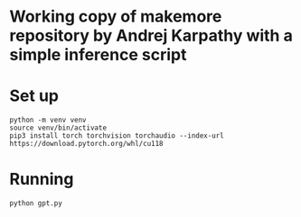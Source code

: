# Working copy of makemore repository by Andrej Karpathy with a simple inference script

# Set up

```
python -m venv venv
source venv/bin/activate
pip3 install torch torchvision torchaudio --index-url https://download.pytorch.org/whl/cu118
```

# Running

```
python gpt.py


```
